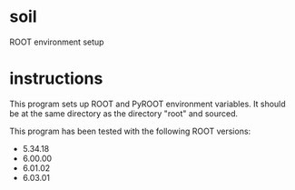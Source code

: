 # soil

ROOT environment setup

# instructions

This program sets up ROOT and PyROOT environment variables. It should be at the same directory as the directory "root" and sourced.

This program has been tested with the following ROOT versions:

- 5.34.18
- 6.00.00
- 6.01.02
- 6.03.01

